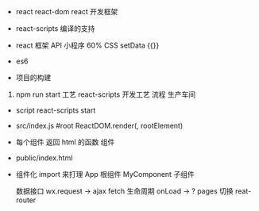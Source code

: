 - react react-dom react  开发框架
- react-scripts 编译的支持

- react 框架 API 小程序 60%
  CSS setData {{}}
- es6
- 项目的构建

1. npm run start 工艺
  react-scripts 开发工艺 流程  生产车间
  - script react-scripts start
  - src/index.js #root ReactDOM.render(<App/>, rootElement)
  - 每个组件  返回 html 的函数 组件
  - public/index.html

  - 组件化
    import 来打理
    App 根组件
    MyComponent 子组件

    数据接口 wx.request -> ajax fetch
    生命周期 onLoad -> ? 
    pages 切换 reat-router